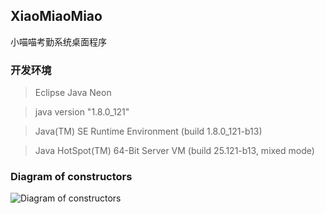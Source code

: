 ## XiaoMiaoMiao

小喵喵考勤系统桌面程序

### 开发环境
> Eclipse Java Neon

> java version "1.8.0_121"

> Java(TM) SE Runtime Environment (build 1.8.0_121-b13)

> Java HotSpot(TM) 64-Bit Server VM (build 25.121-b13, mixed mode)

### Diagram of constructors

![Diagram of constructors](https://raw.githubusercontent.com/lifankohome/xiaomiao/master/diagramXiaomiao.jpg)
